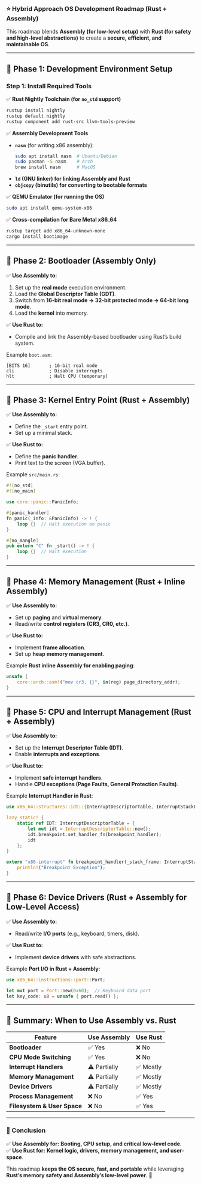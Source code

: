 ### ⭐ Hybrid Approach OS Development Roadmap (Rust + Assembly)  
This roadmap blends **Assembly (for low-level setup)** with **Rust (for safety and high-level abstractions)** to create a **secure, efficient, and maintainable OS**.  

---

## **🔹 Phase 1: Development Environment Setup**  
### **Step 1: Install Required Tools**
✅ **Rust Nightly Toolchain (for `no_std` support)**  
```bash
rustup install nightly
rustup default nightly
rustup component add rust-src llvm-tools-preview
```
✅ **Assembly Development Tools**  
- **`nasm`** (for writing x86 assembly):  
  ```bash
  sudo apt install nasm  # Ubuntu/Debian
  sudo pacman -S nasm    # Arch
  brew install nasm      # MacOS
  ```
- **`ld` (GNU linker) for linking Assembly and Rust**  
- **`objcopy` (binutils) for converting to bootable formats**  

✅ **QEMU Emulator (for running the OS)**  
```bash
sudo apt install qemu-system-x86
```
✅ **Cross-compilation for Bare Metal x86_64**  
```bash
rustup target add x86_64-unknown-none
cargo install bootimage
```

---

## **🔹 Phase 2: Bootloader (Assembly Only)**  
✅ **Use Assembly to:**
1. Set up the **real mode** execution environment.
2. Load the **Global Descriptor Table (GDT)**.
3. Switch from **16-bit real mode → 32-bit protected mode → 64-bit long mode**.
4. Load the **kernel** into memory.

✅ **Use Rust to:**
- Compile and link the Assembly-based bootloader using Rust’s build system.

Example `boot.asm`:  
```assembly
[BITS 16]       ; 16-bit real mode
cli             ; Disable interrupts
hlt             ; Halt CPU (temporary)
```

---

## **🔹 Phase 3: Kernel Entry Point (Rust + Assembly)**  
✅ **Use Assembly to:**
- Define the `_start` entry point.
- Set up a minimal stack.

✅ **Use Rust to:**
- Define the **panic handler**.
- Print text to the screen (VGA buffer).

Example `src/main.rs`:  
```rust
#![no_std]
#![no_main]

use core::panic::PanicInfo;

#[panic_handler]
fn panic(_info: &PanicInfo) -> ! {
    loop {}  // Halt execution on panic
}

#[no_mangle]
pub extern "C" fn _start() -> ! {
    loop {}  // Halt execution
}
```

---

## **🔹 Phase 4: Memory Management (Rust + Inline Assembly)**  
✅ **Use Assembly to:**
- Set up **paging** and **virtual memory**.
- Read/write **control registers (CR3, CR0, etc.)**.

✅ **Use Rust to:**
- Implement **frame allocation**.
- Set up **heap memory management**.

Example **Rust inline Assembly for enabling paging**:
```rust
unsafe {
    core::arch::asm!("mov cr3, {}", in(reg) page_directory_addr);
}
```

---

## **🔹 Phase 5: CPU and Interrupt Management (Rust + Assembly)**  
✅ **Use Assembly to:**
- Set up the **Interrupt Descriptor Table (IDT)**.
- Enable **interrupts and exceptions**.

✅ **Use Rust to:**
- Implement **safe interrupt handlers**.
- Handle **CPU exceptions (Page Faults, General Protection Faults)**.

Example **Interrupt Handler in Rust**:  
```rust
use x86_64::structures::idt::{InterruptDescriptorTable, InterruptStackFrame};

lazy_static! {
    static ref IDT: InterruptDescriptorTable = {
        let mut idt = InterruptDescriptorTable::new();
        idt.breakpoint.set_handler_fn(breakpoint_handler);
        idt
    };
}

extern "x86-interrupt" fn breakpoint_handler(_stack_frame: InterruptStackFrame) {
    println!("Breakpoint Exception");
}
```

---

## **🔹 Phase 6: Device Drivers (Rust + Assembly for Low-Level Access)**  
✅ **Use Assembly to:**
- Read/write **I/O ports** (e.g., keyboard, timers, disk).

✅ **Use Rust to:**
- Implement **device drivers** with safe abstractions.

Example **Port I/O in Rust + Assembly**:  
```rust
use x86_64::instructions::port::Port;

let mut port = Port::new(0x60);  // Keyboard data port
let key_code: u8 = unsafe { port.read() };
```

---

## **🔹 Summary: When to Use Assembly vs. Rust**
| **Feature**               | **Use Assembly** | **Use Rust** |
|--------------------------|---------------|-------------|
| **Bootloader**           | ✅ Yes        | ❌ No       |
| **CPU Mode Switching**   | ✅ Yes        | ❌ No       |
| **Interrupt Handlers**   | ⚠ Partially  | ✅ Mostly   |
| **Memory Management**    | ⚠ Partially  | ✅ Mostly   |
| **Device Drivers**       | ⚠ Partially  | ✅ Mostly   |
| **Process Management**   | ❌ No        | ✅ Yes      |
| **Filesystem & User Space** | ❌ No        | ✅ Yes      |

---

### **🔹 Conclusion**  
✅ **Use Assembly for:** **Booting, CPU setup, and critical low-level code**.  
✅ **Use Rust for:** **Kernel logic, drivers, memory management, and user-space**.  

This roadmap **keeps the OS secure, fast, and portable** while leveraging **Rust’s memory safety and Assembly’s low-level power**. 🚀

